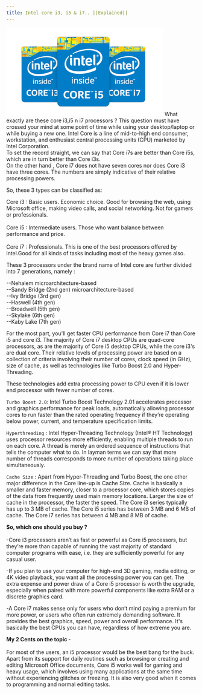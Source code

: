 ```yaml
---
title: Intel core i3, i5 & i7.. ||Explained||
---
```



![Emerald](img/intelcore.png "Emerald")
What exactly are these core i3,i5 n i7 processors ? This question must have crossed your mind at some point of time while using your desktop/laptop
or while buying a new one. Intel Core is a line of mid-to-high end consumer, workstation, and enthusiast central processing units (CPU) marketed by
Intel Corporation.<br />
To set the record straight, we can say that Core i7s are better than Core i5s, which are in turn better than Core i3s. <br />
On the other hand , Core i7 does not have
 seven cores nor does Core i3 have three cores. The numbers are simply indicative of their relative processing powers.

So, these 3 types can be classified as:

Core i3 : Basic users. Economic choice. Good for browsing the web, using Microsoft office, making video calls, and social networking. Not for gamers or professionals.<br />
<br />
Core i5 : Intermediate users. Those who want balance between performance and price.<br />
<br />
Core i7 : Professionals. This is one of the best processors offered by intel.Good for all kinds of tasks including most of the heavy games also.


These 3 processors under the brand name of Intel core are further divided into 7 generations, namely :<br />


--Nehalem microarchitecture-based<br />
--Sandy Bridge (2nd gen) microarchitecture-based<br />
--Ivy Bridge (3rd gen)<br />
--Haswell (4th gen)<br />
--Broadwell (5th gen)<br />
--Skylake (6th gen)<br />
--Kaby Lake (7th gen)<br />

For the most part, you'll get faster CPU performance from Core i7 than Core i5 and core i3. The majority of Core i7 desktop CPUs are quad-core processors, as are the majority of Core i5 desktop CPUs, while the core i3's are dual core. Their relative levels of processing power are based on a collection of criteria involving their number of cores, clock speed (in GHz), size of cache, as well as technologies like Turbo Boost 2.0 and Hyper-Threading.<br />

These technologies add extra processing power to CPU even if it is lower end processor with fewer number of cores.

``Turbo Boost 2.0``: Intel Turbo Boost Technology 2.01 accelerates processor and graphics performance for peak loads, automatically allowing processor cores
	     to run faster than the rated operating frequency if they’re operating below power, current, and temperature specification limits.

``Hyperthreading`` : Intel Hyper-Threading Technology (Intel® HT Technology) uses processor resources more efficiently, enabling multiple threads to run on each core.
		A thread  is merely an ordered sequence of instructions that tells the computer what to do. In layman terms we can say that more number of threads
corresponds to more number of operations taking place simultaneously.

``Cache Size``  : Apart from Hyper-Threading and Turbo Boost, the one other major difference in the Core line-up is Cache Size. Cache is basically a smaller and faster memory, closer to a processor core, which stores copies of the data from frequently used main memory locations. Larger the size of cache in the processor, the faster the speed. The Core i3 series typically has up to 3 MB of cache. The Core i5 series has between 3 MB and 6 MB of cache. The Core i7 series has between 4 MB and 8 MB of cache.

**So, which one should you buy ?**<br />
<br />
-Core i3 processors aren’t as fast or powerful as Core i5 processors, but they’re more than capable of running the vast majority of standard computer programs with ease, i.e. they are sufficiently powerful for any casual user.<br />

-If you plan to use your computer for high-end 3D gaming, media editing, or 4K video playback, you want all the processing power you can get. The extra expense and power draw of a Core i5 processor is worth the upgrade, especially when paired with more powerful components like extra RAM or a discrete graphics card. </br>

-A Core i7 makes sense only for users who don’t mind paying a premium for more power, or users who often run extremely demanding software. It provides the best graphics, speed, power and overall performance. It's basically the best CPUs you can have, regardless of how extreme you are.

**My 2 Cents on the topic -**<br />
</br>
For most of the users, an i5 processor would be the best bang for the buck. Apart from its support for daily routines such as browsing or creating and editing Microsoft Office documents, Core i5 works well for gaming and heavy usage, which involves using many applications at the same time without experiencing glitches or freezing.
It is also very good when it comes to programming and normal editing tasks.
